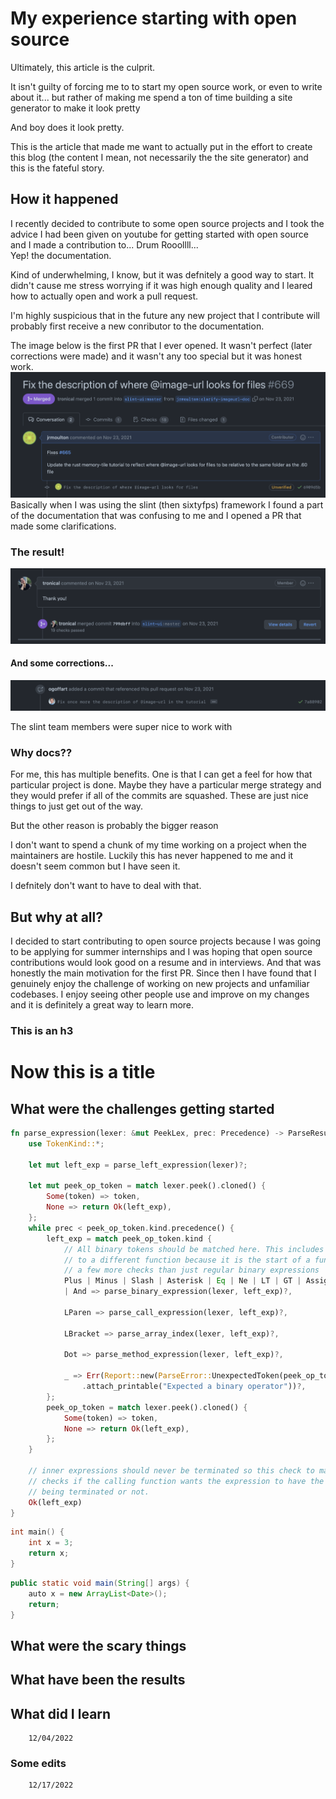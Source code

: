 # My experience starting with open source

Ultimately, this article is the culprit.

It isn't guilty of forcing me to to start my open source work, or even to write about it... but
rather of making me spend a ton of time building a site generator to make it look pretty

And boy does it look pretty.

This is the article that made me want to actually put in the effort to create this blog (the
content I mean, not necessarily the the site generator) and this is the fateful story.

## How it happened

I recently decided to contribute to some open source projects and I took the advice I had been given
on youtube for getting started with open source and I made a contribution to... Drum Rooollll...
<br> Yep! the documentation. 

Kind of underwhelming, I know, but it was defnitely a good way to start. It didn't cause me stress
worrying if it was high enough quality and I leared how to actually open and work a pull request. 

I'm highly suspicious that in the future any new project that I contribute will probably first
receive a new conributor to the documentation.

The image below is the first PR that I ever opened. It wasn't perfect (later corrections were made)
and it wasn't any too special but it was honest work.
![Time First PR](/images/first_pr_top.png)
Basically when I was using the slint (then sixtyfps) framework I found a part of the documentation
that was confusing to me and I opened a PR that made some clarifications. 

### The result!
![First PR result](/images/first_pr_middle.png)

#### And some corrections...
![First PR Corrections](/images/first_pr_bottom.png)


The slint team members were super nice to work with

### Why docs??

For me, this has multiple benefits. One is that I can get a feel for how that particular project is
done. Maybe they have a particular merge strategy and they would prefer if all of the commits are
squashed. These are just nice things to just get out of the way. 

But the other reason is probably the bigger reason

I don't want to spend a chunk of my time working on a project when the maintainers are hostile.
Luckily this has never happened to me and it doesn't seem common but I have seen it. 

I defnitely don't want to have to deal with that.

## But why at all?

I decided to start contributing to open source projects because I
was going to be applying for summer internships and I was hoping that open source contributions
would look good on a resume and in interviews. And that was honestly the main motivation for the
first PR. Since then I have found that I genuinely enjoy the challenge of working on new projects
and unfamiliar codebases. I enjoy seeing other people use and improve on my changes and it is
definitely a great way to learn more. 

### This is an h3

# Now this is a title

## What were the challenges getting started

``` rust
fn parse_expression(lexer: &mut PeekLex, prec: Precedence) -> ParseResult<Expr> {
    use TokenKind::*;

    let mut left_exp = parse_left_expression(lexer)?;

    let mut peek_op_token = match lexer.peek().cloned() {
        Some(token) => token,
        None => return Ok(left_exp),
    };
    while prec < peek_op_token.kind.precedence() {
        left_exp = match peek_op_token.kind {
            // All binary tokens should be matched here. This includes LParen but LParen will match
            // to a different function because it is the start of a function call which needs
            // a few more checks than just regular binary expressions
            Plus | Minus | Slash | Asterisk | Eq | Ne | LT | GT | Assign | BitOr | Or | BitAnd
            | And => parse_binary_expression(lexer, left_exp)?,

            LParen => parse_call_expression(lexer, left_exp)?,

            LBracket => parse_array_index(lexer, left_exp)?,

            Dot => parse_method_expression(lexer, left_exp)?,

            _ => Err(Report::new(ParseError::UnexpectedToken(peek_op_token))
                .attach_printable("Expected a binary operator"))?,
        };
        peek_op_token = match lexer.peek().cloned() {
            Some(token) => token,
            None => return Ok(left_exp),
        };
    }

    // inner expressions should never be terminated so this check to match_semicolon
    // checks if the calling function wants the expression to have the option of
    // being terminated or not.
    Ok(left_exp)
}
```

``` c
int main() {
    int x = 3;
    return x;
}
````

``` java
public static void main(String[] args) {
    auto x = new ArrayList<Date>();
    return;
}
```

## What were the scary things

## What have been the results

## What did I learn

``` date
    12/04/2022
```

### Some edits

``` date
    12/17/2022
```
